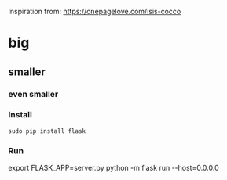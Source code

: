 Inspiration from: https://onepagelove.com/isis-cocco

# big

## smaller

### even smaller

### Install

```
sudo pip install flask
```

### Run

export FLASK_APP=server.py
python -m flask run --host=0.0.0.0



